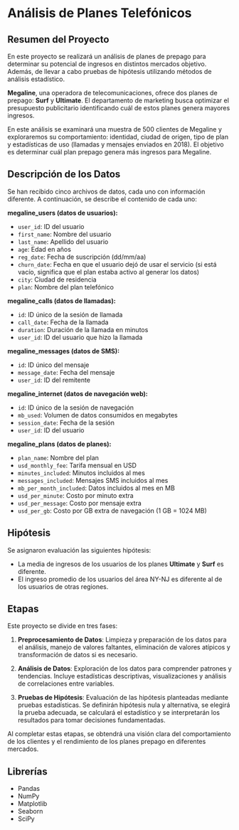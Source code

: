 # Análisis de Planes Telefónicos

## Resumen del Proyecto

En este proyecto se realizará un análisis de planes de prepago para determinar su potencial de ingresos en distintos mercados objetivo. Además, de llevar a cabo pruebas de hipótesis utilizando métodos de análisis estadístico.

**Megaline**, una operadora de telecomunicaciones, ofrece dos planes de prepago: **Surf** y **Ultimate**. El departamento de marketing busca optimizar el presupuesto publicitario identificando cuál de estos planes genera mayores ingresos.

En este análisis se examinará una muestra de 500 clientes de Megaline y exploraremos su comportamiento: identidad, ciudad de origen, tipo de plan y estadísticas de uso (llamadas y mensajes enviados en 2018). El objetivo es determinar cuál plan prepago genera más ingresos para Megaline.

## Descripción de los Datos

Se han recibido cinco archivos de datos, cada uno con información diferente. A continuación, se describe el contenido de cada uno:

**megaline_users (datos de usuarios):**
- `user_id`: ID del usuario  
- `first_name`: Nombre del usuario  
- `last_name`: Apellido del usuario  
- `age`: Edad en años  
- `reg_date`: Fecha de suscripción (dd/mm/aa)  
- `churn_date`: Fecha en que el usuario dejó de usar el servicio (si está vacío, significa que el plan estaba activo al generar los datos)  
- `city`: Ciudad de residencia  
- `plan`: Nombre del plan telefónico  

**megaline_calls (datos de llamadas):**
- `id`: ID único de la sesión de llamada  
- `call_date`: Fecha de la llamada  
- `duration`: Duración de la llamada en minutos  
- `user_id`: ID del usuario que hizo la llamada  

**megaline_messages (datos de SMS):**
- `id`: ID único del mensaje  
- `message_date`: Fecha del mensaje  
- `user_id`: ID del remitente  

**megaline_internet (datos de navegación web):**
- `id`: ID único de la sesión de navegación  
- `mb_used`: Volumen de datos consumidos en megabytes  
- `session_date`: Fecha de la sesión  
- `user_id`: ID del usuario  

**megaline_plans (datos de planes):**
- `plan_name`: Nombre del plan  
- `usd_monthly_fee`: Tarifa mensual en USD  
- `minutes_included`: Minutos incluidos al mes  
- `messages_included`: Mensajes SMS incluidos al mes  
- `mb_per_month_included`: Datos incluidos al mes en MB  
- `usd_per_minute`: Costo por minuto extra  
- `usd_per_message`: Costo por mensaje extra  
- `usd_per_gb`: Costo por GB extra de navegación (1 GB = 1024 MB)  

## Hipótesis

Se asignaron evaluación las siguientes hipótesis:

- La media de ingresos de los usuarios de los planes **Ultimate** y **Surf** es diferente.  
- El ingreso promedio de los usuarios del área NY-NJ es diferente al de los usuarios de otras regiones.

## Etapas

Este proyecto se divide en tres fases:

1. **Preprocesamiento de Datos**: Limpieza y preparación de los datos para el análisis, manejo de valores faltantes, eliminación de valores atípicos y transformación de datos si es necesario.

2. **Análisis de Datos**: Exploración de los datos para comprender patrones y tendencias. Incluye estadísticas descriptivas, visualizaciones y análisis de correlaciones entre variables.

3. **Pruebas de Hipótesis**: Evaluación de las hipótesis planteadas mediante pruebas estadísticas. Se definirán hipótesis nula y alternativa, se elegirá la prueba adecuada, se calculará el estadístico y se interpretarán los resultados para tomar decisiones fundamentadas.

Al completar estas etapas, se obtendrá una visión clara del comportamiento de los clientes y el rendimiento de los planes prepago en diferentes mercados.

## Librerías

- Pandas
- NumPy  
- Matplotlib  
- Seaborn
- SciPy